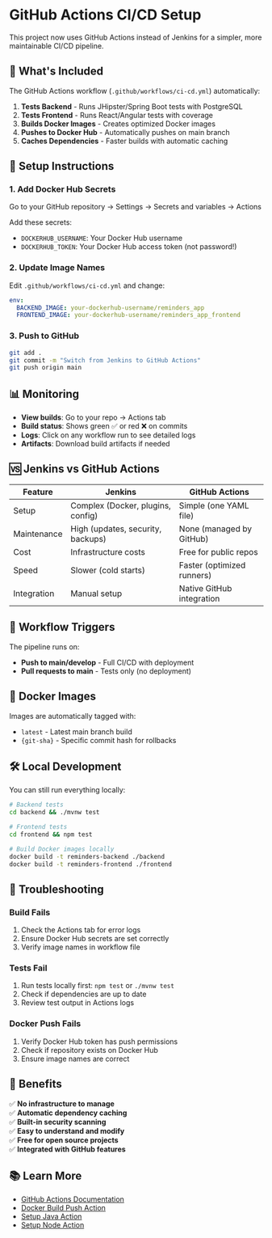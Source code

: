# GitHub Actions CI/CD Setup

This project now uses GitHub Actions instead of Jenkins for a simpler, more maintainable CI/CD pipeline.

## 🚀 What's Included

The GitHub Actions workflow (`.github/workflows/ci-cd.yml`) automatically:

1. **Tests Backend** - Runs JHipster/Spring Boot tests with PostgreSQL
2. **Tests Frontend** - Runs React/Angular tests with coverage
3. **Builds Docker Images** - Creates optimized Docker images
4. **Pushes to Docker Hub** - Automatically pushes on main branch
5. **Caches Dependencies** - Faster builds with automatic caching

## 🔧 Setup Instructions

### 1. Add Docker Hub Secrets

Go to your GitHub repository → Settings → Secrets and variables → Actions

Add these secrets:
- `DOCKERHUB_USERNAME`: Your Docker Hub username
- `DOCKERHUB_TOKEN`: Your Docker Hub access token (not password!)

### 2. Update Image Names

Edit `.github/workflows/ci-cd.yml` and change:
```yaml
env:
  BACKEND_IMAGE: your-dockerhub-username/reminders_app
  FRONTEND_IMAGE: your-dockerhub-username/reminders_app_frontend
```

### 3. Push to GitHub

```bash
git add .
git commit -m "Switch from Jenkins to GitHub Actions"
git push origin main
```

## 📊 Monitoring

- **View builds**: Go to your repo → Actions tab
- **Build status**: Shows green ✅ or red ❌ on commits
- **Logs**: Click on any workflow run to see detailed logs
- **Artifacts**: Download build artifacts if needed

## 🆚 Jenkins vs GitHub Actions

| Feature | Jenkins | GitHub Actions |
|---------|---------|----------------|
| Setup | Complex (Docker, plugins, config) | Simple (one YAML file) |
| Maintenance | High (updates, security, backups) | None (managed by GitHub) |
| Cost | Infrastructure costs | Free for public repos |
| Speed | Slower (cold starts) | Faster (optimized runners) |
| Integration | Manual setup | Native GitHub integration |

## 🔄 Workflow Triggers

The pipeline runs on:
- **Push to main/develop** - Full CI/CD with deployment
- **Pull requests to main** - Tests only (no deployment)

## 🐳 Docker Images

Images are automatically tagged with:
- `latest` - Latest main branch build
- `{git-sha}` - Specific commit hash for rollbacks

## 🛠️ Local Development

You can still run everything locally:

```bash
# Backend tests
cd backend && ./mvnw test

# Frontend tests  
cd frontend && npm test

# Build Docker images locally
docker build -t reminders-backend ./backend
docker build -t reminders-frontend ./frontend
```

## 🚨 Troubleshooting

### Build Fails
1. Check the Actions tab for error logs
2. Ensure Docker Hub secrets are set correctly
3. Verify image names in workflow file

### Tests Fail
1. Run tests locally first: `npm test` or `./mvnw test`
2. Check if dependencies are up to date
3. Review test output in Actions logs

### Docker Push Fails
1. Verify Docker Hub token has push permissions
2. Check if repository exists on Docker Hub
3. Ensure image names are correct

## 🎯 Benefits

✅ **No infrastructure to manage**  
✅ **Automatic dependency caching**  
✅ **Built-in security scanning**  
✅ **Easy to understand and modify**  
✅ **Free for open source projects**  
✅ **Integrated with GitHub features**  

## 📚 Learn More

- [GitHub Actions Documentation](https://docs.github.com/en/actions)
- [Docker Build Push Action](https://github.com/docker/build-push-action)
- [Setup Java Action](https://github.com/actions/setup-java)
- [Setup Node Action](https://github.com/actions/setup-node)